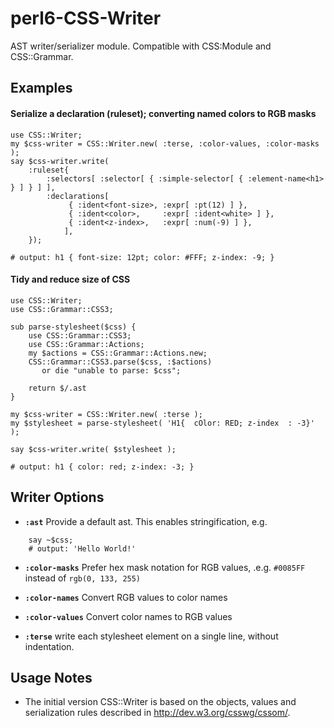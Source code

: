 # perl6-CSS-Writer

AST writer/serializer module. Compatible with CSS:Module and CSS::Grammar.

## Examples


#### Serialize a declaration (ruleset); converting named colors to RGB masks 
    use CSS::Writer;
    my $css-writer = CSS::Writer.new( :terse, :color-values, :color-masks );
    say $css-writer.write(
        :ruleset{
            :selectors[ :selector[ { :simple-selector[ { :element-name<h1> } ] } ] ],
            :declarations[
                 { :ident<font-size>, :expr[ :pt(12) ] },
                 { :ident<color>,     :expr[ :ident<white> ] },
                 { :ident<z-index>,   :expr[ :num(-9) ] },
                ],
        });

    # output: h1 { font-size: 12pt; color: #FFF; z-index: -9; }


#### Tidy and reduce size of CSS
    use CSS::Writer;
    use CSS::Grammar::CSS3;

    sub parse-stylesheet($css) {
        use CSS::Grammar::CSS3;
        use CSS::Grammar::Actions;
        my $actions = CSS::Grammar::Actions.new;
        CSS::Grammar::CSS3.parse($css, :$actions)
           or die "unable to parse: $css";

        return $/.ast
    }

    my $css-writer = CSS::Writer.new( :terse );
    my $stylesheet = parse-stylesheet( 'H1{  cOlor: RED; z-index  : -3}' );

    say $css-writer.write( $stylesheet );

    # output: h1 { color: red; z-index: -3; }


## Writer Options

- **`:ast`** Provide a default ast. This enables stringification, e.g.
```my $css = CSS::Writer.new( :ast( :string('Hello World!' ) ) );
    say ~$css;
    # output: 'Hello World!'
```

- **`:color-masks`** Prefer hex mask notation for RGB values, .e.g. `#0085FF` instead of `rgb(0, 133, 255)`

- **`:color-names`** Convert RGB values to color names

- **`:color-values`** Convert color names to RGB values

- **`:terse`** write each stylesheet element on a single line, without indentation.

## Usage Notes

- The initial version CSS::Writer is based on the objects, values and serialization rules described in http://dev.w3.org/csswg/cssom/.






